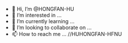 - 👋 Hi, I’m @HONGFAN-HU
- 👀 I’m interested in ...
- 🌱 I’m currently learning ...
- 💞️ I’m looking to collaborate on ...
- 📫 How to reach me ...
//HUHONGFAN-HFNU
<!---
HONGFAN-HU/HONGFAN-HU is a ✨ special ✨ repository because its `README.md` (this file) appears on your GitHub profile.
You can click the Preview link to take a look at your changes.
--->
